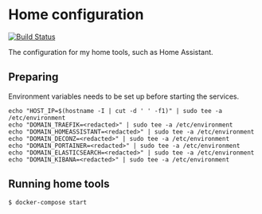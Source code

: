# Home configuration

[![Build Status](https://travis-ci.org/anton-johansson/home.svg?branch=master)](https://travis-ci.org/anton-johansson/home)

The configuration for my home tools, such as Home Assistant.


## Preparing

Environment variables needs to be set up before starting the services.

```shell
echo "HOST_IP=$(hostname -I | cut -d ' ' -f1)" | sudo tee -a /etc/environment
echo "DOMAIN_TRAEFIK=<redacted>" | sudo tee -a /etc/environment
echo "DOMAIN_HOMEASSISTANT=<redacted>" | sudo tee -a /etc/environment
echo "DOMAIN_DECONZ=<redacted>" | sudo tee -a /etc/environment
echo "DOMAIN_PORTAINER=<redacted>" | sudo tee -a /etc/environment
echo "DOMAIN_ELASTICSEARCH=<redacted>" | sudo tee -a /etc/environment
echo "DOMAIN_KIBANA=<redacted>" | sudo tee -a /etc/environment
```

## Running home tools

```shell
$ docker-compose start
```
